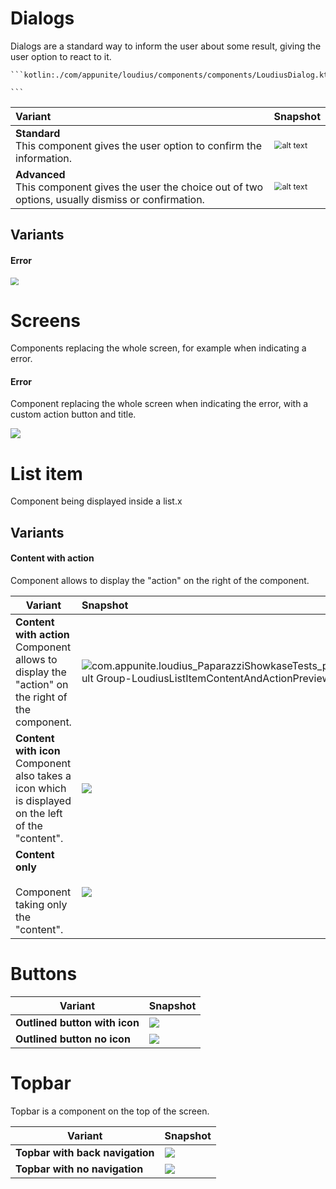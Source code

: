 # Dialogs

Dialogs are a standard way to inform the user about some result, giving the user option to react to it.

````
```kotlin:./com/appunite/loudius/components/components/LoudiusDialog.kt

```
````

| Variant                                                      | Snapshot                                                     |
| :----------------------------------------------------------- | ------------------------------------------------------------ |
| **Standard** <br />This component gives the user option to confirm the information. | <img src="src/test/snapshots/images/com.appunite.loudius_PaparazziShowkaseTests_preview_tests[Default Group-LoudiusDialogSimplePreview,1,light].png" alt="alt text" style="zoom: 80%;" /> |
| **Advanced**<br />This component gives the user the choice out of two options, usually dismiss or confirmation. | <img src="src/test/snapshots/images/com.appunite.loudius_PaparazziShowkaseTests_preview_tests[Default Group-LoudiusDialogAdvancedPreview,1,light].png" alt="alt text" style="zoom: 80%;" /> |

## Variants

#### Error



<img src="src/test/snapshots/images/com.appunite.loudius_PaparazziShowkaseTests_preview_tests[Default Group-LoudiusErrorDialogPreview,1,light].png" style="zoom:80%;" />

# Screens

Components replacing the whole screen, for example when indicating a error.

#### Error

Component replacing the whole screen when indicating the error, with a custom action button and title.



<img src="src/test/snapshots/images/com.appunite.loudius_PaparazziShowkaseTests_preview_tests[Default Group-LoudiusErrorScreenCustomTextsPreview,1,light].png" />

# List item

Component being displayed inside a list.x

## Variants

#### Content with action

Component allows to display the "action" on the right of the component.



| Variant                                                      | Snapshot                                                     |
| ------------------------------------------------------------ | :----------------------------------------------------------- |
| **Content with action**<br />Component allows to display the "action" on the right of the component. | <img src="src\test\snapshots\images\com.appunite.loudius_PaparazziShowkaseTests_preview_tests[Default Group-LoudiusListItemContentAndActionPreview,1,light].png" alt="com.appunite.loudius_PaparazziShowkaseTests_preview_tests[Default Group-LoudiusListItemContentAndActionPreview,1,light]" /> |
| **Content with icon**<br />Component also takes a icon which is displayed on the left of the "content". | <img src="src/test/snapshots/images/com.appunite.loudius_PaparazziShowkaseTests_preview_tests[Default Group-LoudiusListItemContentAndIconPreview,1,light].png" /> |
| **Content only**<br /><br />Component taking only the "content". | <img src="src/test/snapshots/images/com.appunite.loudius_PaparazziShowkaseTests_preview_tests[Default Group-LoudiusListItemJustContentPreview,1,light].png" /> |



# Buttons

| Variant                       | Snapshot                                                     |
| ----------------------------- | ------------------------------------------------------------ |
| **Outlined button with icon** | <img src="src/test/snapshots/images/com.appunite.loudius_PaparazziShowkaseTests_preview_tests[Default Group-LoudiusOutlinedButtonWithIconPreview,1,light].png" /> |
| **Outlined button no icon**   | <img src="../components/src/test/snapshots/images/com.appunite.loudius_PaparazziShowkaseTests_preview_tests[Default Group-LoudiusOutlinedButtonPreview,1,light].png" /> |



# Topbar

Topbar is a component on the top of the screen.

| Variant                         | Snapshot                                                     |
| ------------------------------- | ------------------------------------------------------------ |
| **Topbar with back navigation** | <img src="src/test/snapshots/images/com.appunite.loudius_PaparazziShowkaseTests_preview_tests[Default Group-LoudiusTopAppBar,1,light].png" /> |
| **Topbar with no navigation**   | <img src="src/test/snapshots/images/com.appunite.loudius_PaparazziShowkaseTests_preview_tests[Default Group-LoudiusTopAppBarWithoutBackButton,1,light].png" /> |

</details>